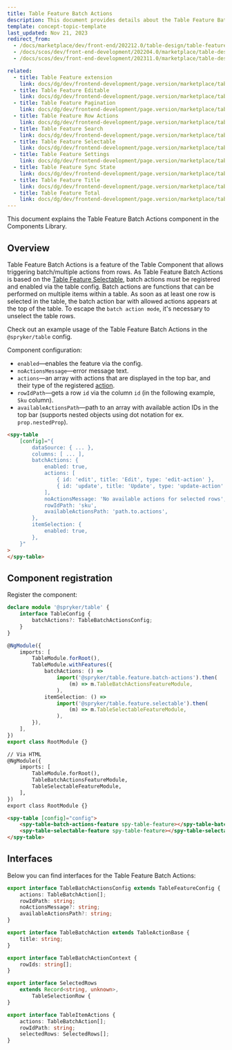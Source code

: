 ```yaml
---
title: Table Feature Batch Actions
description: This document provides details about the Table Feature Batch Actions component in the Components Library.
template: concept-topic-template
last_updated: Nov 21, 2023
redirect_from:
  - /docs/marketplace/dev/front-end/202212.0/table-design/table-features/.html
  - /docs/scos/dev/front-end-development/202204.0/marketplace/table-design/table-feature-extension/table-feature-batch-actions.html
  - /docs/scos/dev/front-end-development/202311.0/marketplace/table-design/table-feature-extension/table-feature-batch-actions.html

related:
  - title: Table Feature extension
    link: docs/dg/dev/frontend-development/page.version/marketplace/table-design/table-feature-extension/table-feature-extension.html
  - title: Table Feature Editable
    link: docs/dg/dev/frontend-development/page.version/marketplace/table-design/table-feature-extension/table-feature-editable.html
  - title: Table Feature Pagination
    link: docs/dg/dev/frontend-development/page.version/marketplace/table-design/table-feature-extension/table-feature-pagination.html
  - title: Table Feature Row Actions
    link: docs/dg/dev/frontend-development/page.version/marketplace/table-design/table-feature-extension/table-feature-row-actions.html
  - title: Table Feature Search
    link: docs/dg/dev/frontend-development/page.version/marketplace/table-design/table-feature-extension/table-feature-search.html
  - title: Table Feature Selectable
    link: docs/dg/dev/frontend-development/page.version/marketplace/table-design/table-feature-extension/table-feature-selectable.html
  - title: Table Feature Settings
    link: docs/dg/dev/frontend-development/page.version/marketplace/table-design/table-feature-extension/table-feature-settings.html
  - title: Table Feature Sync State
    link: docs/dg/dev/frontend-development/page.version/marketplace/table-design/table-feature-extension/table-feature-sync-state.html
  - title: Table Feature Title
    link: docs/dg/dev/frontend-development/page.version/marketplace/table-design/table-feature-extension/table-feature-title.html
  - title: Table Feature Total
    link: docs/dg/dev/frontend-development/page.version/marketplace/table-design/table-feature-extension/table-feature-total.html
---
```


This document explains the Table Feature Batch Actions component in the Components Library.

## Overview

Table Feature Batch Actions is a feature of the Table Component that allows triggering batch/multiple actions from rows.
As Table Feature Batch Actions is based on the [Table Feature Selectable](/docs/dg/dev/frontend-development/{{page.version}}/marketplace/table-design/table-feature-extension/table-feature-selectable.html), batch actions must be registered and enabled via the table config. Batch actions are functions that can be performed on multiple items within a table. As soon as at least one row is selected in the table, the batch action bar with allowed actions appears at the top of the table.
To escape the `batch action mode`, it's necessary to unselect the table rows.

Check out an example usage of the Table Feature Batch Actions in the `@spryker/table` config.

Component configuration:

- `enabled`—enables the feature via the config.  
- `noActionsMessage`—error message text.  
- `actions`—an array with actions that are displayed in the top bar, and their type of the registered [action](/docs/dg/dev/frontend-development/{{page.version}}/marketplace/ui-components-library/actions/ui-components-library-actions.html).   
- `rowIdPath`—gets a row `id` via the column `id` (in the following example, `Sku` column).  
- `availableActionsPath`—path to an array with available action IDs in the top bar (supports nested objects using dot notation for ex. `prop.nestedProp`).   

```html
<spy-table
    [config]="{
        dataSource: { ... },
        columns: [ ... ],
        batchActions: {
            enabled: true,
            actions: [
                { id: 'edit', title: 'Edit', type: 'edit-action' },
                { id: 'update', title: 'Update', type: 'update-action' },
            ],
            noActionsMessage: 'No available actions for selected rows',
            rowIdPath: 'sku',
            availableActionsPath: 'path.to.actions',
        },  
        itemSelection: {
            enabled: true,
        },                                                                                         
    }"
>
</spy-table>
```

## Component registration

Register the component:

```ts
declare module '@spryker/table' {
    interface TableConfig {
        batchActions?: TableBatchActionsConfig;
    }
}

@NgModule({
    imports: [
        TableModule.forRoot(),
        TableModule.withFeatures({
            batchActions: () =>
                import('@spryker/table.feature.batch-actions').then(
                    (m) => m.TableBatchActionsFeatureModule,
                ),
            itemSelection: () =>
                import('@spryker/table.feature.selectable').then(
                    (m) => m.TableSelectableFeatureModule,
                ),
        }),
    ],
})
export class RootModule {}
```

```html
// Via HTML
@NgModule({
    imports: [
        TableModule.forRoot(),
        TableBatchActionsFeatureModule,
        TableSelectableFeatureModule,
    ],
})
export class RootModule {}

<spy-table [config]="config">
    <spy-table-batch-actions-feature spy-table-feature></spy-table-batch-actions-feature>
    <spy-table-selectable-feature spy-table-feature></spy-table-selectable-feature>
</spy-table>
```

## Interfaces

Below you can find interfaces for the Table Feature Batch Actions:

```ts
export interface TableBatchActionsConfig extends TableFeatureConfig {
    actions: TableBatchAction[];
    rowIdPath: string;
    noActionsMessage?: string;
    availableActionsPath?: string;
}

export interface TableBatchAction extends TableActionBase {
    title: string;
}

export interface TableBatchActionContext {
    rowIds: string[];
}

export interface SelectedRows
    extends Record<string, unknown>,
        TableSelectionRow {
}

export interface TableItemActions {
    actions: TableBatchAction[];
    rowIdPath: string;
    selectedRows: SelectedRows[];
}
```
